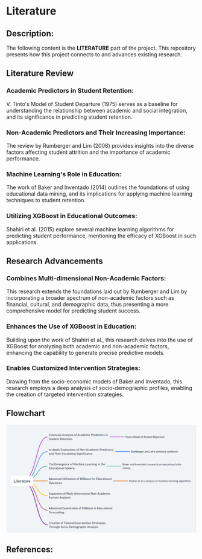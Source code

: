 # Literature

## Description:

The following content is the **LITERATURE** part of the project. This repository presents how this project connects to and advances existing research.  

## Literature Review

### Academic Predictors in Student Retention:

V. Tinto's Model of Student Departure (1975) serves as a baseline for understanding the relationship between academic and social integration, and its significance in predicting student retention.

### Non-Academic Predictors and Their Increasing Importance:

The review by Rumberger and Lim (2008) provides insights into the diverse factors affecting student attrition and the importance of academic performance.

### Machine Learning's Role in Education:

The work of Baker and Inventado (2014) outlines the foundations of using educational data mining, and its implications for applying machine learning techniques to student retention.

### Utilizing XGBoost in Educational Outcomes:

Shahiri et al. (2015) explore several machine learning algorithms for predicting student performance, mentioning the efficacy of XGBoost in such applications.

## Research Advancements

### Combines Multi-dimensional Non-Academic Factors:
This research extends the foundations laid out by Rumberger and Lim by incorporating a broader spectrum of non-academic factors such as financial, cultural, and demographic data, thus presenting a more comprehensive model for predicting student success.

### Enhances the Use of XGBoost in Education:
Building upon the work of Shahiri et al., this research delves into the use of XGBoost for analyzing both academic and non-academic factors, enhancing the capability to generate precise predictive models.

### Enables Customized Intervention Strategies:
Drawing from the socio-economic models of Baker and Inventado, this research employs a deep analysis of socio-demographic profiles, enabling the creation of targeted intervention strategies.

## Flowchart
<img src="Flowchart.png" alt="Flowchart">

## References:
